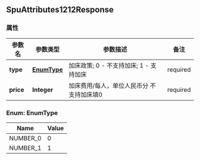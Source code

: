 <a name="SpuAttributes1212Response"></a>
## SpuAttributes1212Response
### 属性
参数名 | 参数类型 | 参数描述 | 备注
------------ | ------------- | ------------- | -------------
**type** | [**EnumType**](#EnumType) | 加床政策; 0 - 不支持加床; 1 - 支持加床 |  required 
**price** | **Integer** | 加床费用/每人，单位人民币分 不支持加床填0 |  required 

<a name="EnumType"></a>
### Enum: EnumType
Name | Value
---- | -----
NUMBER_0 | 0
NUMBER_1 | 1



